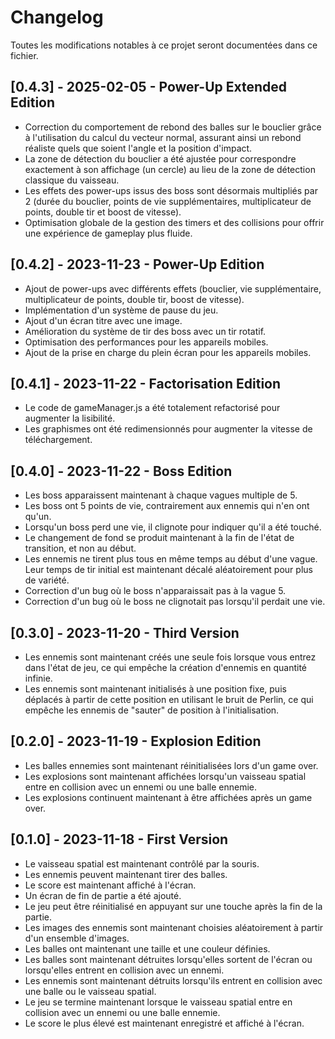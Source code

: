 # Changelog

Toutes les modifications notables à ce projet seront documentées dans ce fichier.

## [0.4.3] - 2025-02-05 - Power-Up Extended Edition

- Correction du comportement de rebond des balles sur le bouclier grâce à l'utilisation du calcul du vecteur normal, assurant ainsi un rebond réaliste quels que soient l'angle et la position d'impact.
- La zone de détection du bouclier a été ajustée pour correspondre exactement à son affichage (un cercle) au lieu de la zone de détection classique du vaisseau.
- Les effets des power-ups issus des boss sont désormais multipliés par 2 (durée du bouclier, points de vie supplémentaires, multiplicateur de points, double tir et boost de vitesse).
- Optimisation globale de la gestion des timers et des collisions pour offrir une expérience de gameplay plus fluide.

## [0.4.2] - 2023-11-23 - Power-Up Edition

- Ajout de power-ups avec différents effets (bouclier, vie supplémentaire, multiplicateur de points, double tir, boost de vitesse).
- Implémentation d'un système de pause du jeu.
- Ajout d'un écran titre avec une image.
- Amélioration du système de tir des boss avec un tir rotatif.
- Optimisation des performances pour les appareils mobiles.
- Ajout de la prise en charge du plein écran pour les appareils mobiles.

## [0.4.1] - 2023-11-22 - Factorisation Edition

- Le code de gameManager.js a été totalement refactorisé pour augmenter la lisibilité.
- Les graphismes ont été redimensionnés pour augmenter la vitesse de téléchargement.

## [0.4.0] - 2023-11-22 - Boss Edition

- Les boss apparaissent maintenant à chaque vagues multiple de 5.
- Les boss ont 5 points de vie, contrairement aux ennemis qui n'en ont qu'un.
- Lorsqu'un boss perd une vie, il clignote pour indiquer qu'il a été touché.
- Le changement de fond se produit maintenant à la fin de l'état de transition, et non au début.
- Les ennemis ne tirent plus tous en même temps au début d'une vague. Leur temps de tir initial est maintenant décalé aléatoirement pour plus de variété.
- Correction d'un bug où le boss n'apparaissait pas à la vague 5.
- Correction d'un bug où le boss ne clignotait pas lorsqu'il perdait une vie.


## [0.3.0] - 2023-11-20 - Third Version

- Les ennemis sont maintenant créés une seule fois lorsque vous entrez dans l'état de jeu, ce qui empêche la création d'ennemis en quantité infinie.
- Les ennemis sont maintenant initialisés à une position fixe, puis déplacés à partir de cette position en utilisant le bruit de Perlin, ce qui empêche les ennemis de "sauter" de position à l'initialisation.

## [0.2.0] - 2023-11-19 - Explosion Edition

- Les balles ennemies sont maintenant réinitialisées lors d'un game over.
- Les explosions sont maintenant affichées lorsqu'un vaisseau spatial entre en collision avec un ennemi ou une balle ennemie.
- Les explosions continuent maintenant à être affichées après un game over.

## [0.1.0] - 2023-11-18 - First Version

- Le vaisseau spatial est maintenant contrôlé par la souris.
- Les ennemis peuvent maintenant tirer des balles.
- Le score est maintenant affiché à l'écran.
- Un écran de fin de partie a été ajouté.
- Le jeu peut être réinitialisé en appuyant sur une touche après la fin de la partie.
- Les images des ennemis sont maintenant choisies aléatoirement à partir d'un ensemble d'images.
- Les balles ont maintenant une taille et une couleur définies.
- Les balles sont maintenant détruites lorsqu'elles sortent de l'écran ou lorsqu'elles entrent en collision avec un ennemi.
- Les ennemis sont maintenant détruits lorsqu'ils entrent en collision avec une balle ou le vaisseau spatial.
- Le jeu se termine maintenant lorsque le vaisseau spatial entre en collision avec un ennemi ou une balle ennemie.
- Le score le plus élevé est maintenant enregistré et affiché à l'écran.